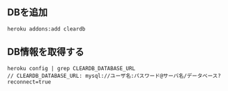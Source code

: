 ## DBを追加
```
heroku addons:add cleardb
```
## DB情報を取得する
```
heroku config | grep CLEARDB_DATABASE_URL
// CLEARDB_DATABASE_URL: mysql://ユーザ名:パスワード@サーバ名/データベース?reconnect=true
```
